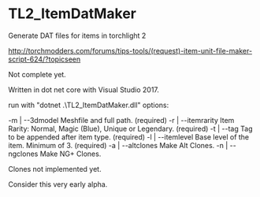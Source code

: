 # TL2_ItemDatMaker
Generate DAT files for items in torchlight 2

http://torchmodders.com/forums/tips-tools/(request)-item-unit-file-maker-script-624/?topicseen

Not complete yet.

Written in dot net core with Visual Studio 2017.

run with "dotnet .\TL2_ItemDatMaker.dll"
options:

-m | --3dmodel          Meshfile and full path. (required)
-r | --itemrarity               Item Rarity: Normal, Magic (Blue), Unique or Legendary. (required)
-t | --tag              Tag to be appended after item type. (required)
-l | --itemlevel                Base level of the item. Minimum of 3. (required)
-a | --altclones                Make Alt Clones.
-n | --ngclones         Make NG+ Clones.

Clones not implemented yet.

Consider this very early alpha.

